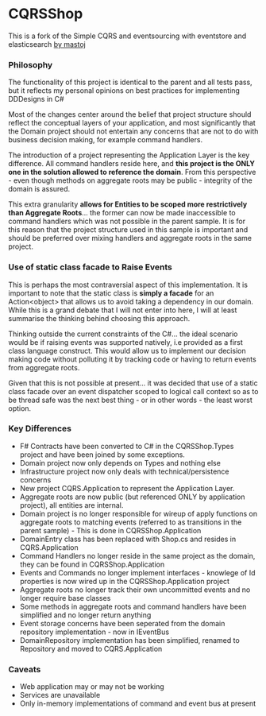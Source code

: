 CQRSShop
========

This is a fork of the Simple CQRS and eventsourcing with eventstore and elasticsearch [by mastoj](https://github.com/mastoj/CQRSShop)

### Philosophy

The functionality of this project is identical to the parent and all tests pass, but it reflects my personal opinions on best practices for implementing DDDesigns in C#

Most of the changes center around the belief that project structure should reflect the conceptual layers of your application, and most significantly that the Domain project should not entertain any concerns that are not to do with business decision making, for example command handlers.

The introduction of a project representing the Application Layer is the key difference. All command handlers reside here, and **this project is the ONLY one in the solution allowed to reference the domain**. From this perspective - even though methods on aggregate roots may be public - integrity of the domain is assured.

This extra granularity **allows for Entities to be scoped more restrictively than Aggregate Roots**... the former can now be made inaccessible to command handlers which was not possible in the parent sample. It is for this reason that the project structure used in this sample is important and should be preferred over mixing handlers and aggregate roots in the same project.


### Use of static class facade to Raise Events

This is perhaps the most contraversial aspect of this implementation. It is important to note that the static class is **simply a facade** for an Action&lt;object&gt; that allows us to avoid taking a dependency in our domain. While this is a grand debate that I will not enter into here, I will at least summarise the thinking behind choosing this approach.

Thinking outside the current constraints of the C#... the ideal scenario would be if raising events was supported natively, i.e provided as a first class language construct. This would allow us to implement our decision making code without polluting it by tracking code or having to return events from aggregate roots.

Given that this is not possible at present... it was decided that use of a static class facade over an event dispatcher scoped to logical call context so as to be thread safe was the next best thing - or in other words - the least worst option.
### Key Differences

* F# Contracts have been converted to C# in the CQRSShop.Types project and have been joined by some exceptions.
* Domain project now only depends on Types and nothing else
* Infrastructure project now only deals with technical/persistence concerns
* New project CQRS.Application to represent the Application Layer.
* Aggregate roots are now public (but referenced ONLY by application project), all entities are internal.
* Domain project is no longer responsible for wireup of apply functions on aggregate roots to matching events (referred to as transitions in the parent sample) - This is done in CQRSShop.Application
* DomainEntry class has been replaced with Shop.cs and resides in CQRS.Application
* Command Handlers no longer reside in the same project as the domain, they can be found in CQRSShop.Application
* Events and Commands no longer implement interfaces - knowlege of Id properties is now wired up in the CQRSShop.Application project
* Aggregate roots no longer track their own uncommitted events and no longer require base classes
* Some methods in aggregate roots and command handlers have been simplified and no longer return anything
* Event storage concerns have been seperated from the domain repository implementation - now in IEventBus
* DomainRepository implementation has been simplified, renamed to Repository and moved to CQRS.Application

### Caveats

* Web application may or may not be working
* Services are unavailable
* Only in-memory implementations of command and event bus at present
